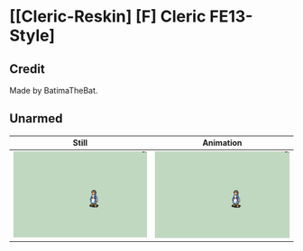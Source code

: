 # [\[Cleric-Reskin\] \[F\] Cleric FE13-Style]

## Credit

Made by BatimaTheBat.
	
## Unarmed

| Still | Animation |
| :---: | :-------: |
| ![Unarmed still](./Unarmed_000.png) | ![Unarmed animation](./Unarmed.gif) |

